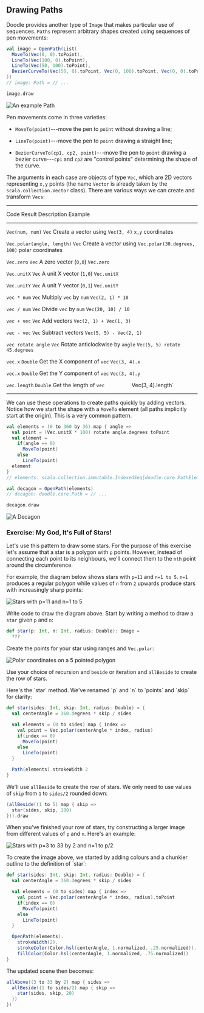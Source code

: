 ## Drawing Paths

Doodle provides another type of `Image` that makes particular use of sequences.
`Paths` represent arbitrary shapes created using sequences of pen movements:

``` scala
val image = OpenPath(List(
  MoveTo(Vec(0, 0).toPoint),
  LineTo(Vec(100, 0).toPoint),
  LineTo(Vec(50, 100).toPoint),
  BezierCurveTo(Vec(50, 0).toPoint, Vec(0, 100).toPoint, Vec(0, 0).toPoint)
))
// image: Path = // ...

image.draw
```

![An example Path](src/pages/collections/path.png)

Pen movements come in three varieties:

 -  `MoveTo(point)`---move the pen to `point` without drawing a line;

 -  `LineTo(point)`---move the pen to `point` drawing a straight line;

 -  `BezierCurveTo(cp1, cp2, point)`---move the pen to `point` drawing a bezier
    curve---`cp1` and `cp2` are "control points" determining the shape of the curve.

The arguments in each case are objects of type `Vec`, which are 2D vectors representing `x,y` points (the name `Vector` is already taken by the `scala.collection.Vector` class). There are various ways we can create and transform `Vecs`:

--------------------------------------------------------------------------------------------------------
Code                       Result    Description                     Example
-------------------------- --------- ------------------------------- -----------------------------------
`Vec(num, num)`            `Vec`     Create a vector using           `Vec(3, 4)`
                                     `x,y` coordinates

`Vec.polar(angle, length)` `Vec`     Create a vector using           `Vec.polar(30.degrees, 100)`
                                     polar coordinates

`Vec.zero`                 `Vec`     A zero vector (`0,0`)           `Vec.zero`

`Vec.unitX`                `Vec`     A unit X vector (`1,0`)         `Vec.unitX`

`Vec.unitY`                `Vec`     A unit Y vector (`0,1`)         `Vec.unitY`

`vec * num`                `Vec`     Multiply `vec` by `num`         `Vec(2, 1) * 10`

`vec / num`                `Vec`     Divide `vec` by `num`           `Vec(20, 10) / 10`

`vec + vec`                `Vec`     Add vectors                     `Vec(2, 1) + Vec(1, 3)`

`vec - vec`                `Vec`     Subtract vectors                `Vec(5, 5) - Vec(2, 1)`

`vec rotate angle`         `Vec`     Rotate anticlockwise by `angle` `Vec(5, 5) rotate 45.degrees`

`vec.x`                    `Double`  Get the X component of `vec`    `Vec(3, 4).x`

`vec.x`                    `Double`  Get the Y component of `vec`    `Vec(3, 4).y`

`vec.length`               `Double`  Get the length of `vec          `Vec(3, 4).length`

-------------------------------------------------------------------------------------------------------

We can use these operations to create paths quickly by adding vectors. Notice how we start the shape with a `MoveTo` element (all paths implicitly start at the origin). This is a very common pattern.

``` scala
val elements = (0 to 360 by 36).map { angle =>
  val point = (Vec.unitX * 100) rotate angle.degrees toPoint
  val element =
    if(angle == 0)
      MoveTo(point)
    else
      LineTo(point)
  element
}
// elements: scala.collection.immutable.IndexedSeq[doodle.core.PathElement] = // ...

val decagon = OpenPath(elements)
// decagon: doodle.core.Path = // ...

decagon.draw
```

![A Decagon](src/pages/collections/decagon.png)

### Exercise: My God, It's Full of Stars!

Let's use this pattern to draw some stars.
For the purpose of this exercise let's assume that a star is a polygon with `p` points.
However, instead of connecting each point to its neighbours,
we'll connect them to the `nth` point around the circumference.

For example, the diagram below shows stars with `p=11` and `n=1 to 5`.
`n=1` produces a regular polygon while
values of `n` from `2` upwards produce stars with increasingly sharp points:

![Stars with `p=11` and `n=1 to 5`](src/pages/collections/stars.png)

Write code to draw the diagram above.
Start by writing a method to draw a `star` given `p` and `n`:

``` scala
def star(p: Int, n: Int, radius: Double): Image =
  ???
```

Create the points for your star using ranges and `Vec.polar`:

![Polar coordinates on a 5 pointed polygon](src/pages/collections/polar.pdf+svg)

Use your choice of recursion and `beside` or iteration and `allBeside` to create the row of stars.

<div class="solution">
Here's the `star` method. We've renamed `p` and `n` to `points` and `skip` for clarity:

``` scala
def star(sides: Int, skip: Int, radius: Double) = {
  val centerAngle = 360.degrees * skip / sides

  val elements = (0 to sides) map { index =>
    val point = Vec.polar(centerAngle * index, radius)
    if(index == 0)
      MoveTo(point)
    else 
      LineTo(point)
  }

  Path(elements) strokeWidth 2
}
```

We'll use `allBeside` to create the row of stars.
We only need to use values of `skip`
from `1` to `sides/2` rounded down:

``` scala
(allBeside((1 to 5) map { skip =>
  star(sides, skip, 100)
})).draw
```
</div>

When you've finished your row of stars,
try constructing a larger image from different values of `p` and `n`.
Here's an example:

![Stars with `p=3 to 33 by 2` and `n=1 to p/2`](src/pages/collections/stars2.png)

<div class="solution">
To create the image above, we started by adding colours
and a chunkier outline to the definition of `star`:

``` scala
def star(sides: Int, skip: Int, radius: Double) = {
  val centerAngle = 360.degrees * skip / sides

  val elements = (0 to sides) map { index =>
    val point = Vec.polar(centerAngle * index, radius).toPoint
    if(index == 0)
      MoveTo(point)
    else
      LineTo(point)
  }

  OpenPath(elements).
    strokeWidth(2).
    strokeColor(Color.hsl(centerAngle, 1.normalized, .25.normalized)).
    fillColor(Color.hsl(centerAngle, 1.normalized, .75.normalized))
}
```

The updated scene then becomes:

``` scala
allAbove((3 to 33 by 2) map { sides =>
  allBeside((1 to sides/2) map { skip =>
    star(sides, skip, 20)
  })
})
```
</div>
